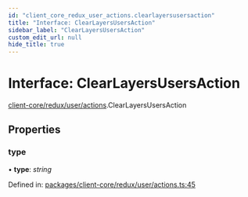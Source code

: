 ```yaml
---
id: "client_core_redux_user_actions.clearlayersusersaction"
title: "Interface: ClearLayersUsersAction"
sidebar_label: "ClearLayersUsersAction"
custom_edit_url: null
hide_title: true
---
```


# Interface: ClearLayersUsersAction

[client-core/redux/user/actions](../modules/client_core_redux_user_actions.md).ClearLayersUsersAction

## Properties

### type

• **type**: *string*

Defined in: [packages/client-core/redux/user/actions.ts:45](https://github.com/xr3ngine/xr3ngine/blob/9d253dc38/packages/client-core/redux/user/actions.ts#L45)
